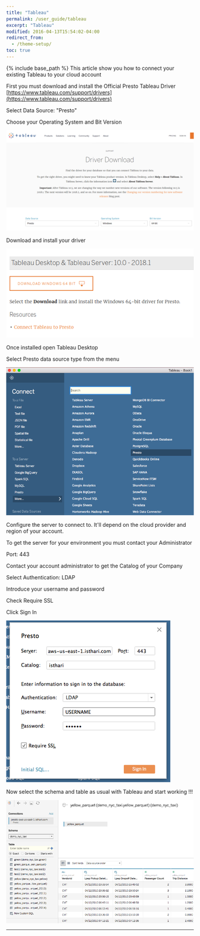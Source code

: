 ```yaml
---
title: "Tableau"
permalink: /user_guide/tableau
excerpt: "Tableau"
modified: 2016-04-13T15:54:02-04:00
redirect_from:
  - /theme-setup/
toc: true
---
```


{% include base_path %}
This article show you how to connect your existing Tableau to your cloud account

First you must download and install the Official Presto Tableau Driver [https://www.tableau.com/support/drivers](https://www.tableau.com/support/drivers)

Select Data Source: "Presto"

Choose your Operating System and Bit Version

![](bi-01-tableau-driver-download.png)

Download and install your driver

![](bi-01-tableau-driver-donwload2.png)

Once installed open Tableau Desktop 

Select Presto data source type from the menu

![](bi-01-tableau-select-driver.png)

Configure the server to connect to. It'll depend on the cloud provider and region of your account.

To get the server for your environment you must contact your Administrator

Port: 443

Contact your account administrator to get the Catalog of your Company

Select Authentication: LDAP

Introduce your username and password

Check Require SSL

Click Sign In

![](bi-01-tableau-connection-settings.png)

Now select the schema and table as usual with Tableau and start working !!!

![](bi-01-tableau-data-preview.png)

---

